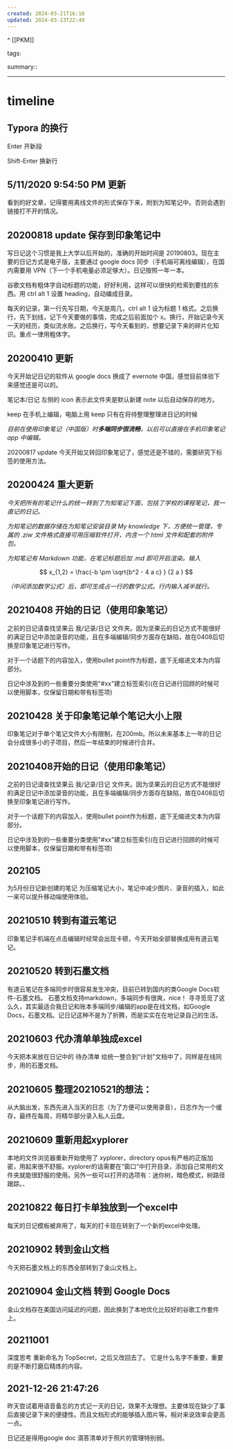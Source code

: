 ```yaml
---
created: 2024-03-21T16:10
updated: 2024-03-23T22:49
---
```


^ [[PKM]] 

tags: 

summary:: 

---

# timeline
## Typora 的换行

Enter 开新段

Shift-Enter 换新行

## 5/11/2020 9:54:50 PM 更新

看到的好文章，记得要用离线文件的形式保存下来，附到为知笔记中。否则会遇到链接打不开的情况。

## 20200818 update 保存到印象笔记中

写日记这个习惯是我上大学以后开始的，准确的开始时间是 20190803。现在主要的日记方式是电子版，主要通过 google docs 同步（手机端可离线编辑），在国内需要用 VPN（下一个手机电量必须足够大）。日记按照一年一本。

谷歌文档有粗体字自动标题的功能，好好利用，这样可以很快的检索到要找的东西。用 ctrl alt 1 设置 heading，自动编成目录。

每天的记录，第一行先写日期，今天是周几，ctrl alt 1 设为标题 1 格式。之后换行，先下划线，记下今天要做的事情，完成之后前面加个 x。换行，开始记录今天一天的经历，类似流水账。之后换行，写今天看到的，想要记录下来的碎片化知识。重点一律用粗体字。

## 20200410 更新

今天开始记日记的软件从 google docs 换成了 evernote 中国，感觉目前体验下来感觉还是可以的。

笔记本/日记 左侧的 icon 表示此文件夹是默认新建 note 以后自动保存的地方。

keep 在手机上编辑，电脑上用 keep 只有在将待整理整理进日记的时候

*目前在使用印象笔记（中国版）时**多端同步很流畅**，以后可以直接在手机印象笔记 app 中编辑。*

20200817 update 今天开始又转回印象笔记了，感觉还是不错的，需要研究下标签的使用方法。

## 20200424 重大更新

*今天把所有的笔记什么的统一转到了为知笔记下面，包括了学校的课程笔记，我一直记的日记。*

*为知笔记的数据存储在为知笔记安装目录 My knowledge 下，方便统一管理，专属的 .ziw 文件格式直接可用压缩软件打开，内含一个 html 文件和配套的附件包。*

*为知笔记有 Markdown 功能，在笔记标题后加 .md 即可开启渲染。输入*

$$
x_{1,2} = \frac{-b \pm \sqrt{b^2 - 4 a c} } {2 a }
$$

*（中间添加数学公式）后，即可生成占一行的数学公式。行内输入减半就行。*


## 20210408 开始的日记（使用印象笔记）

之前的日记请查找坚果云 我/记录/日记 文件夹。因为坚果云的日记方式不能很好的满足日记中添加录音的功能，且在多端编辑/同步方面存在缺陷，故在0408后切换至印象笔记进行写作。

对于一个话题下的内容加入，使用bullet point作为标题，底下无缩进文本为内容部分。

日记中涉及到的一些重要分类使用"#xx"建立标签索引(在日记进行回顾的时候可以使用脚本，仅保留日期和带有标签项)

## 20210428 关于印象笔记单个笔记大小上限

印象笔记对于单个笔记文件大小有限制，在200mb。所以未来基本上一年的日记会分成很多小的子项目，然后一年结束的时候进行合并。

## 20210408开始的日记（使用印象笔记）

之前的日记请查找坚果云 我/记录/日记 文件夹。因为坚果云的日记方式不能很好的满足日记中添加录音的功能，且在多端编辑/同步方面存在缺陷，故在0408后切换至印象笔记进行写作。

对于一个话题下的内容加入，使用bullet point作为标题，底下无缩进文本为内容部分。

日记中涉及到的一些重要分类使用"#xx"建立标签索引(在日记进行回顾的时候可以使用脚本，仅保留日期和带有标签项)

## 202105

为5月份日记新创建的笔记
为压缩笔记大小，笔记中减少图片、录音的插入，如此一来可以提升移动端使用体验。

## 20210510 转到有道云笔记

印象笔记手机端在点击编辑时经常会出现卡顿，今天开始全部替换成用有道云笔记。

## 20210520 转到石墨文档

有道云笔记在多端同步时很容易发生冲突，目前已转到国内的类Google Docs软件-石墨文档。
石墨文档支持markdown，多端同步有很爽，nice！
寻寻觅觅了这么久，其实最适合我日记和账本多端同步/编辑的app是在线文档，如Google Docs，石墨文档。记日记这种不是为了折腾，而是实实在在地记录自己的生活。

## 20210603 代办清单单独成excel

今天把本来放在日记中的 待办清单 给统一整合到“计划”文档中了，同样是在线同步，用的石墨文档。

## 20210605 整理20210521的想法：

从大脑出发，东西先进入当天的日志（为了方便可以使用录音），日志作为一个缓存，最终在每周，将精华部分录入私人云盘。

## 20210609 重新用起xyplorer

本地的文件浏览器重新开始使用了 xyplorer，directory opus有严格的正版加密，用起来很不舒服。xyplorer的话需要在“窗口”中打开目录，添加自己常用的文件夹就能很舒服的使用。另外一些可以打开的选项有：迷你树，暗色模式，树路径跟踪。、

## 20210822 每日打卡单独放到一个excel中

每天的日记模板被弃用了，每天的打卡现在转到了一个新的excel中处理。

## 20210902 转到金山文档

今天把石墨文档上的东西全部转到了金山文档上。

## 20210904 金山文档 转到 Google Docs

金山文档存在美国访问延迟的问题，因此换到了本地优化比较好的谷歌工作套件上。

## 20211001

深度思考 重新命名为 TopSecret，之后又改回去了。 它是什么名字不重要，重要的是不断打磨后精炼的内容。 

## 2021-12-26 21:47:26 

昨天尝试着用语音备忘的方式记一天的日记，效果不太理想。主要体现在缺少了事后直接记录下来的便捷性。而且文档形式的能够插入图片等。相对来说效率会更高一点。 

日记还是得用google doc 滴答清单对于照片的管理特别弱。



